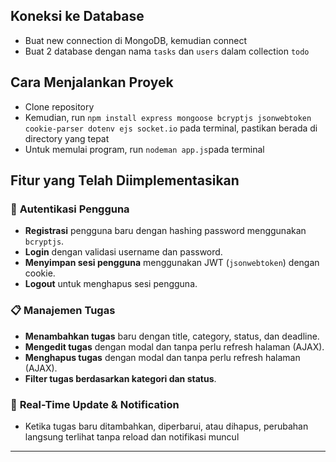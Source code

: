 ## Koneksi ke Database
- Buat new connection di MongoDB, kemudian connect
- Buat 2 database dengan nama `tasks` dan `users` dalam collection `todo`

## Cara Menjalankan Proyek
- Clone repository
- Kemudian, run `npm install express mongoose bcryptjs jsonwebtoken cookie-parser dotenv ejs socket.io` pada terminal, pastikan berada di directory yang tepat
- Untuk memulai program, run `nodeman app.js`pada terminal

## Fitur yang Telah Diimplementasikan

### 🔑 **Autentikasi Pengguna**
- **Registrasi** pengguna baru dengan hashing password menggunakan `bcryptjs`.
- **Login** dengan validasi username dan password.
- **Menyimpan sesi pengguna** menggunakan JWT (`jsonwebtoken`) dengan cookie.
- **Logout** untuk menghapus sesi pengguna.

### 📋 **Manajemen Tugas**
- **Menambahkan tugas** baru dengan title, category, status, dan deadline.
- **Mengedit tugas** dengan modal dan tanpa perlu refresh halaman (AJAX).
- **Menghapus tugas** dengan modal dan tanpa perlu refresh halaman (AJAX).
- **Filter tugas berdasarkan kategori dan status**.

### 📡 **Real-Time Update & Notification**
- Ketika tugas baru ditambahkan, diperbarui, atau dihapus, perubahan langsung terlihat tanpa reload dan notifikasi muncul


---


